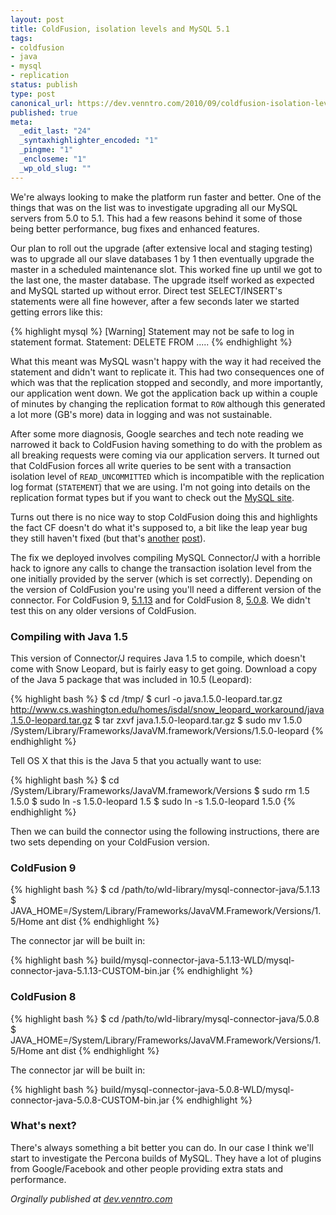 ```yaml
---
layout: post
title: ColdFusion, isolation levels and MySQL 5.1
tags:
- coldfusion
- java
- mysql
- replication
status: publish
type: post
canonical_url: https://dev.venntro.com/2010/09/coldfusion-isolation-levels-and-mysql-5-1/
published: true
meta:
  _edit_last: "24"
  _syntaxhighlighter_encoded: "1"
  _pingme: "1"
  _encloseme: "1"
  _wp_old_slug: ""
---
```

<p>We're always looking to make the platform run faster and better. One of the things that was on the list was to investigate upgrading all our MySQL servers from 5.0 to 5.1. This had a few reasons behind it some of those being better performance, bug fixes and enhanced features.</p>

<p>Our plan to roll out the upgrade (after extensive local and staging testing) was to upgrade all our slave databases 1 by 1 then eventually upgrade the master in a scheduled maintenance slot. This worked fine up until we got to the last one, the master database. The upgrade itself worked as expected and MySQL started up without error. Direct test SELECT/INSERT's statements were all fine however, after a few seconds later we started getting errors like this:</p>

{% highlight mysql %}
[Warning] Statement may not be safe to log in statement format. Statement: DELETE FROM .....
{% endhighlight %}

<p>What this meant was MySQL wasn't happy with the way it had received the statement and didn't want to replicate it. This had two consequences one of which was that the replication stopped and secondly, and more importantly, our application went down. We got the application back up within a couple of minutes by changing the replication format to <code>ROW</code> although this generated a lot more (GB's more) data in logging and was not sustainable.</p>

<p>After some more diagnosis, Google searches and tech note reading we narrowed it back to ColdFusion having something to do with the problem as all breaking requests were coming via our application servers. It turned out that ColdFusion forces all write queries to be sent with a transaction isolation level of <code>READ_UNCOMMITTED</code> which is incompatible with the replication log format (<code>STATEMENT</code>) that we are using. I'm not going into details on the replication format types but if you want to check out the <a href="http://dev.mysql.com/doc/refman/5.1/en/replication-formats.html">MySQL site</a>.</p>

<p>Turns out there is no nice way to stop ColdFusion doing this and highlights the fact CF doesn't do what it's supposed to, a bit like the leap year bug they still haven't fixed (but that's <a href="http://ianwinter.co.uk/2008/02/28/coldfusion-possible-leap-year-bug/">another</a> <a href="http://ianwinter.co.uk/2009/07/13/coldfusion-leap-year-bug-still-there/">post</a>).</p>

<p>The fix we deployed involves compiling MySQL Connector/J with a horrible hack to ignore any calls to change the transaction isolation level from the one initially provided by the server (which is set correctly). Depending on the version of ColdFusion you're using you'll need a different version of the connector. For ColdFusion 9, <a href="http://dev.mysql.com/get/Downloads/Connector-J/mysql-connector-java-5.1.13.tar.gz/from/http://mirrors.dedipower.com/www.mysql.com/">5.1.13</a> and for ColdFusion 8, <a href="http://dev.mysql.com/get/Downloads/Connector-J/mysql-connector-java-5.0.8.tar.gz/from/http://mirrors.dedipower.com/www.mysql.com/">5.0.8</a>. We didn't test this on any older versions of ColdFusion.</p>

<h3>Compiling with Java 1.5</h3>

<p>This version of Connector/J requires Java 1.5 to compile, which doesn't come with Snow Leopard, but is fairly easy to get going. Download a copy of the Java 5 package that was included in 10.5 (Leopard):</p>

{% highlight bash %}
$ cd /tmp/
$ curl -o java.1.5.0-leopard.tar.gz http://www.cs.washington.edu/homes/isdal/snow_leopard_workaround/java.1.5.0-leopard.tar.gz
$ tar zxvf java.1.5.0-leopard.tar.gz
$ sudo mv 1.5.0 /System/Library/Frameworks/JavaVM.framework/Versions/1.5.0-leopard
{% endhighlight %}

<p>Tell OS X that this is the Java 5 that you actually want to use:</p>

{% highlight bash %}
$ cd /System/Library/Frameworks/JavaVM.framework/Versions
$ sudo rm 1.5 1.5.0
$ sudo ln -s 1.5.0-leopard 1.5
$ sudo ln -s 1.5.0-leopard 1.5.0
{% endhighlight %}

<p>Then we can build the connector using the following instructions, there are two sets depending on your ColdFusion version.</p>

<h3>ColdFusion 9</h3>

{% highlight bash %}
$ cd /path/to/wld-library/mysql-connector-java/5.1.13
$ JAVA_HOME=/System/Library/Frameworks/JavaVM.Framework/Versions/1.5/Home ant dist
{% endhighlight %}

<p>The connector jar will be built in:</p>

{% highlight bash %}
build/mysql-connector-java-5.1.13-WLD/mysql-connector-java-5.1.13-CUSTOM-bin.jar
{% endhighlight %}

<h3>ColdFusion 8</h3>

{% highlight bash %}
$ cd /path/to/wld-library/mysql-connector-java/5.0.8
$ JAVA_HOME=/System/Library/Frameworks/JavaVM.Framework/Versions/1.5/Home ant dist
{% endhighlight %}

<p>The connector jar will be built in:</p>

{% highlight bash %}
build/mysql-connector-java-5.0.8-WLD/mysql-connector-java-5.0.8-CUSTOM-bin.jar
{% endhighlight %}

<h3>What's next?</h3>

<p>There's always something a bit better you can do. In our case I think we'll start to investigate the Percona builds of MySQL. They have a lot of plugins from Google/Facebook and other people providing extra stats and performance.</p>

<em>Orginally published at <a href="{{ page.canonical_url }}">dev.venntro.com</a></em>
